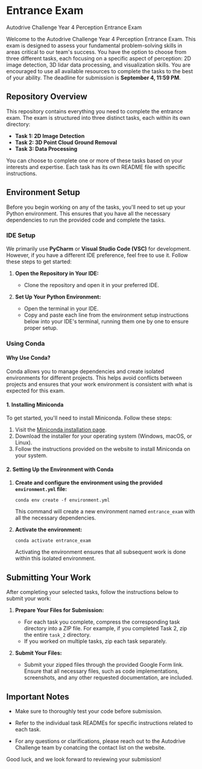# Entrance Exam
Autodrive Challenge Year 4 Perception Entrance Exam

Welcome to the Autodrive Challenge Year 4 Perception Entrance Exam. This exam is designed to assess your fundamental problem-solving skills in areas critical to our team's success. You have the option to choose from three different tasks, each focusing on a specific aspect of perception: 2D image detection, 3D lidar data processing, and visualization skills. You are encouraged to use all available resources to complete the tasks to the best of your ability. The deadline for submission is **September 4, 11:59 PM**.

## Repository Overview

This repository contains everything you need to complete the entrance exam. The exam is structured into three distinct tasks, each within its own directory:

- **Task 1: 2D Image Detection**
- **Task 2: 3D Point Cloud Ground Removal**
- **Task 3: Data Processing**

You can choose to complete one or more of these tasks based on your interests and expertise. Each task has its own README file with specific instructions.

## Environment Setup

Before you begin working on any of the tasks, you'll need to set up your Python environment. This ensures that you have all the necessary dependencies to run the provided code and complete the tasks.

### IDE Setup

We primarily use **PyCharm** or **Visual Studio Code (VSC)** for development. However, if you have a different IDE preference, feel free to use it. Follow these steps to get started:

1. **Open the Repository in Your IDE:**
   - Clone the repository and open it in your preferred IDE.

2. **Set Up Your Python Environment:**
   - Open the terminal in your IDE.
   - Copy and paste each line from the environment setup instructions below into your IDE's terminal, running them one by one to ensure proper setup.

### Using Conda

#### Why Use Conda?

Conda allows you to manage dependencies and create isolated environments for different projects. This helps avoid conflicts between projects and ensures that your work environment is consistent with what is expected for this exam.

#### 1. Installing Miniconda

To get started, you'll need to install Miniconda. Follow these steps:

1. Visit the [Miniconda installation page](https://docs.conda.io/en/latest/miniconda.html).
2. Download the installer for your operating system (Windows, macOS, or Linux).
3. Follow the instructions provided on the website to install Miniconda on your system.

#### 2. Setting Up the Environment with Conda

1. **Create and configure the environment using the provided `environment.yml` file:**

   `conda env create -f environment.yml`
   
    This command will create a new environment named `entrance_exam` with all the necessary dependencies.


2. **Activate the environment:**
   
   `conda activate entrance_exam`
   
   Activating the environment ensures that all subsequent work is done within this isolated environment.

## Submitting Your Work

After completing your selected tasks, follow the instructions below to submit your work:

1. **Prepare Your Files for Submission:**
   - For each task you complete, compress the corresponding task directory into a ZIP file. For example, if you completed Task 2, zip the entire `task_2` directory.
   - If you worked on multiple tasks, zip each task separately.


2. **Submit Your Files:**
   - Submit your zipped files through the provided Google Form link. Ensure that all necessary files, such as code implementations, screenshots, and any other requested documentation, are included.

## Important Notes

- Make sure to thoroughly test your code before submission.
- Refer to the individual task READMEs for specific instructions related to each task.


- For any questions or clarifications, please reach out to the Autodrive Challenge team by conatcing the contact list on the website.

Good luck, and we look forward to reviewing your submission!
